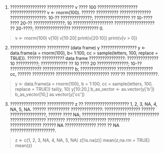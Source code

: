 1. ???????????????? ???????????? v ???? 100 ?????????????????? ???????????????? v <- rnorm(100). ?????? ??????????
?????????????? ????????????????: 10-?? ??????????????; ???????????????? ?? 10-???? ???? 20-?? ??????????????; 10
?????????????????? ?????????????????? ?? 20-????; ???????????????? ???????????? 0.
> v <- rnorm(100)
> v[10]
>v[10:20]
>print(v[20:10])
>print(v[v > 0])
2. ???????????????? ?????????? (data frame) y ???????????????? y <- data.frame(a = rnorm(100), b= 1:100, cc = sample(letters, 100, replace = TRUE)). ?????? ?????????? data frame
????????????????: ?????????????? 10 ??????????; ???????????? ?? 10 ???? 20 ??????????????; 10-?? ??????????????
?????????????? b; ???????????????? ???????????????? cc, ?????? ?????????? ???????????????????????? ????'?? ??????????????.
> y <- data.frame(a = rnorm(100), b = 1:100, cc = sample(letters, 100, replace = TRUE))
> tail(y, 10)
>y[10:20,]
>b_as_vector <- as.vector(y['b'])
>b_as_vector[10,]
>as.vector(y['cc'])
3. ???????????????? ???????????? z ?? ???????????????????? 1, 2, 3, NA, 4, NA, 5, NA. ?????? ??????????
??????????????: ???????????????? ?????? ????????????????, ?????? ???? NA; ???????????????????? ?????????????? ????????????????
???????? ?????????????????? ?????????? ?????????????? ?????? NA ?????????????? ???? ?? NA ????????????????????.
>z <- c(1, 2, 3, NA, 4, NA, 5, NA)
>z[!is.na(z)]
>mean(z,na.rm = TRUE)
>mean(z)
